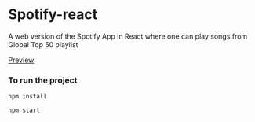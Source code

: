 # Spotify-react

A web version of the Spotify App in React where one can play songs from Global Top 50 playlist

[Preview](https://spotify-react1.web.app/)


### To run the project

`npm install`

`npm start`

